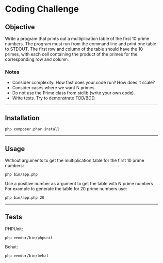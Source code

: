 # Coding Challenge #

## Objective ##
Write a program that prints out a multiplication table of the first 10 prime
numbers.
The program must run from the command line and print one table to
STDOUT.
The first row and column of the table should have the 10 primes, with
each cell containing the product of the primes for the corresponding row and
column.

### Notes ###
* Consider complexity. How fast does your code run? How does it scale?
* Consider cases where we want N primes.
* Do not use the Prime class from stdlib (write your own code).
* Write tests. Try to demonstrate TDD/BDD.

-------------

## Installation ##

```php composer.phar install```

--------------

## Usage ##

Without arguments to get the multiplication table for the first 10 prime numbers:
```
php bin/app.php 
```

Use a positive number as argument to get the table with N prime numbers
For example to generate the table for 20 prime numbers use:
```
php bin/app.php 20 
```

--------------

## Tests ##

PHPUnit:
```
php vendor/bin/phpunit
```

Behat:
```
php vendor/bin/behat
```
